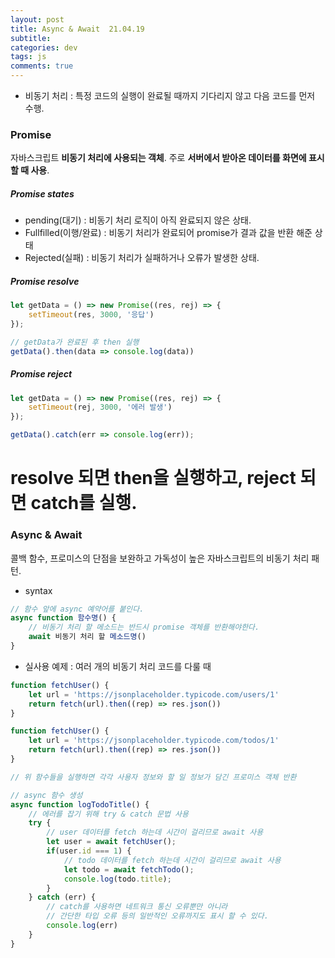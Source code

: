 ```yaml
---  
layout: post  
title: Async & Await  21.04.19
subtitle: 
categories: dev
tags: js
comments: true  
--- 
```


- 비동기 처리 : 특정 코드의 실행이 완료될 때까지 기다리지 않고 다음 코드를 먼저 수행.

### Promise

자바스크립트 **비동기 처리에 사용되는 객체**. 주로 **서버에서 받아온 데이터를 화면에 표시할 때 사용**.

##### Promise states

- pending(대기) : 비동기 처리 로직이 아직 완료되지 않은 상태.
- Fullfilled(이행/완료) : 비동기 처리가 완료되어 promise가 결과 값을 반환 해준 상태
- Rejected(실패) : 비동기 처리가 실패하거나 오류가 발생한 상태.

##### Promise resolve

```js
let getData = () => new Promise((res, rej) => {
    setTimeout(res, 3000, '응답')
});

// getData가 완료된 후 then 실행
getData().then(data => console.log(data))
```

##### Promise reject

```js
let getData = () => new Promise((res, rej) => {
    setTimeout(rej, 3000, '에러 발생')
});

getData().catch(err => console.log(err));
```

# resolve 되면 then을 실행하고, reject 되면 catch를 실행.

### Async & Await

콜백 함수, 프로미스의 단점을 보완하고 가독성이 높은 자바스크립트의 비동기 처리 패턴. 

- syntax

```js
// 함수 앞에 async 예약어를 붙인다.
async function 함수명() {
    // 비동기 처리 할 메소드는 반드시 promise 객체를 반환해야한다.
    await 비동기 처리 할 메소드명()
}
```

- 실사용 예제 : 여러 개의 비동기 처리 코드를 다룰 때

```js
function fetchUser() {
    let url = 'https://jsonplaceholder.typicode.com/users/1'
    return fetch(url).then((rep) => res.json())
}

function fetchUser() {
    let url = 'https://jsonplaceholder.typicode.com/todos/1'
    return fetch(url).then((rep) => res.json())
}

// 위 함수들을 실행하면 각각 사용자 정보와 할 일 정보가 담긴 프로미스 객체 반환

// async 함수 생성
async function logTodoTitle() {
    // 에러를 잡기 위해 try & catch 문법 사용
    try {
        // user 데이터를 fetch 하는데 시간이 걸리므로 await 사용
        let user = await fetchUser();
        if(user.id === 1) {
            // todo 데이터를 fetch 하는데 시간이 걸리므로 await 사용
            let todo = await fetchTodo();
            console.log(todo.title);
        } 
    } catch (err) {
        // catch를 사용하면 네트워크 통신 오류뿐만 아니라 
        // 간단한 타입 오류 등의 일반적인 오류까지도 표시 할 수 있다.
        console.log(err)
    }   
}
```